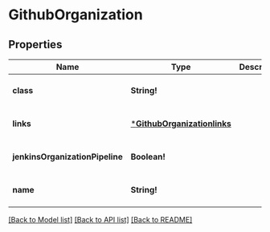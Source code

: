 # GithubOrganization

## Properties
Name | Type | Description | Notes
------------ | ------------- | ------------- | -------------
**class** | **String!** |  | [optional] [default to null]
**links** | [***GithubOrganizationlinks**](GithubOrganizationlinks.md) |  | [optional] [default to null]
**jenkinsOrganizationPipeline** | **Boolean!** |  | [optional] [default to null]
**name** | **String!** |  | [optional] [default to null]

[[Back to Model list]](../README.md#documentation-for-models) [[Back to API list]](../README.md#documentation-for-api-endpoints) [[Back to README]](../README.md)


